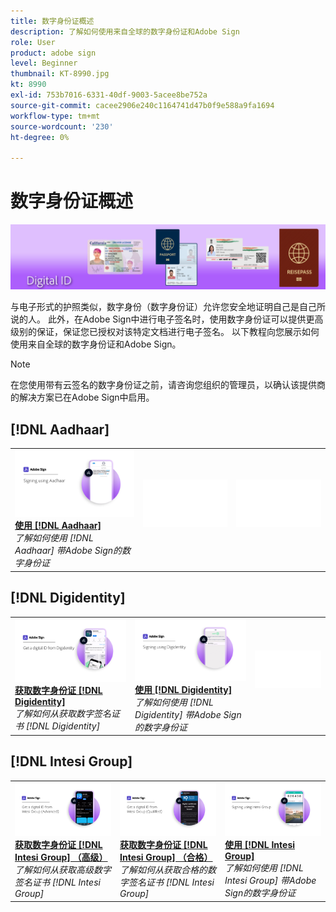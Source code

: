 ```yaml
---
title: 数字身份证概述
description: 了解如何使用来自全球的数字身份证和Adobe Sign
role: User
product: adobe sign
level: Beginner
thumbnail: KT-8990.jpg
kt: 8990
exl-id: 753b7016-6331-40df-9003-5acee8be752a
source-git-commit: cacee2906e240c1164741d47b0f9e588a9fa1694
workflow-type: tm+mt
source-wordcount: '230'
ht-degree: 0%

---
```


# 数字身份证概述

![签名数字身份证图像](../assets/Hero-DigitalID.png)

与电子形式的护照类似，数字身份（数字身份证）允许您安全地证明自己是自己所说的人。 此外，在Adobe Sign中进行电子签名时，使用数字身份证可以提供更高级别的保证，保证您已授权对该特定文档进行电子签名。 以下教程向您展示如何使用来自全球的数字身份证和Adobe Sign。

>[!NOTE]
>
>在您使用带有云签名的数字身份证之前，请咨询您组织的管理员，以确认该提供商的解决方案已在Adobe Sign中启用。

## [!DNL Aadhaar]

<table style="table-layout:fixed">
<tr>
 <td>
    <a href="aadhaar-sign.md">
      <img alt="使用 [!DNL Aadhaar]" src="assets/Aadhaarsign_1280.png" />
    </a>
    <div>
    <a href="aadhaar-sign.md"><strong>使用 [!DNL Aadhaar]</strong></a>
    </div>
    <em>了解如何使用 [!DNL Aadhaar] 带Adobe Sign的数字身份证</em>
    <br>
  </td>
  <td>
    <img alt="间隔符" src="../assets/Whitespacer.png" />
    <div>
    <br>
  </td>
  <td>
    <img alt="间隔符" src="../assets/Whitespacer.png" />
    <div>
    <br>
  </td>
</tr>
</table>

## [!DNL Digidentity]

<table style="table-layout:fixed">
<tr>
 <td>
    <a href="digidentity-reg.md">
      <img alt="获取数字身份证 [!DNL Digidentity]" src="assets/Digidentityreg_1280.png" />
    </a>
    <div>
    <a href="digidentity-reg.md"><strong>获取数字身份证 [!DNL Digidentity]</strong></a>
    </div>
    <em>了解如何从获取数字签名证书 [!DNL Digidentity]</em>
    <br>
  </td>
  <td>
    <a href="digidentity-sign.md">
      <img alt="使用 [!DNL Digidentity]" src="assets/Digidentitysign_1280.png" />
    </a>
    <div>
    <a href="digidentity-sign.md"><strong>使用 [!DNL Digidentity]</strong></a>
    </div>
    <em>了解如何使用 [!DNL Digidentity] 带Adobe Sign的数字身份证</em>
    <br>
  </td>
  <td>
    <img alt="间隔符" src="../assets/Whitespacer.png" />
    <div>
    <br>
  </td>
</tr>
</table>

## [!DNL Intesi Group]

<table style="table-layout:fixed">
<tr>
  <td>
    <a href="intesi-advanced.md">
      <img alt="从Intesi Group（高级）获取数字身份证" src="assets/IntesiAdvanced_1280.png" />
    </a>
    <div>
    <a href="intesi-advanced.md"><strong>获取数字身份证 [!DNL Intesi Group] （高级）</strong></a>
    </div>
    <em>了解如何从获取高级数字签名证书 [!DNL Intesi Group]</em>
    <br>
  </td>
  <td>
    <a href="intesi-qualified.md">
      <img alt="获取数字身份证 [!DNL Intesi Group] （合格）" src="assets/IntesiQualified_1280.png" />
    </a>
    <div>
    <a href="intesi-qualified.md"><strong>获取数字身份证 [!DNL Intesi Group] （合格）</strong></a>
    </div>
    <em>了解如何从获取合格的数字签名证书 [!DNL Intesi Group]</em>
    <br>
  </td>
  <td>
    <a href="intesi-sign.md">
      <img alt="使用Intesi Group签名" src="assets/IntesiSign_1280.png" />
    </a>
    <div>
    <a href="intesi-sign.md"><strong>使用 [!DNL Intesi Group]</strong></a>
    </div>
    <em>了解如何使用 [!DNL Intesi Group] 带Adobe Sign的数字身份证</em>
    <br>
  </td>
</tr>
</table>

